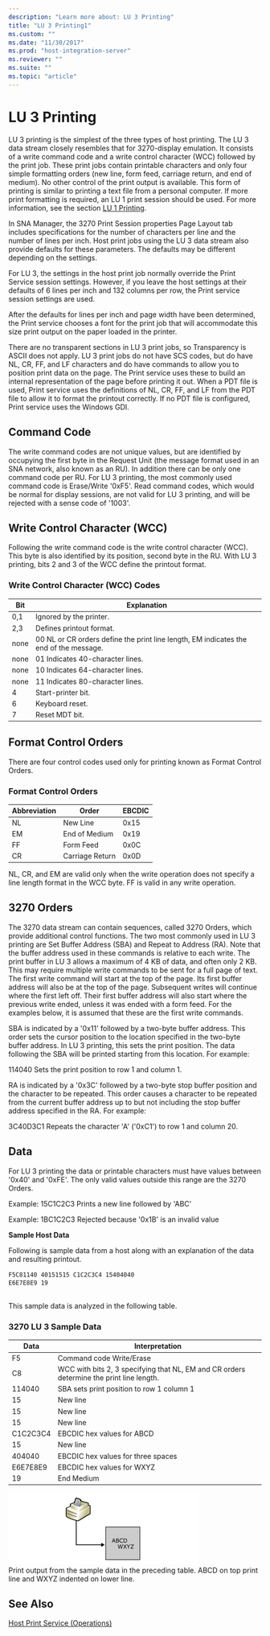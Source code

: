```yaml
---
description: "Learn more about: LU 3 Printing"
title: "LU 3 Printing1"
ms.custom: ""
ms.date: "11/30/2017"
ms.prod: "host-integration-server"
ms.reviewer: ""
ms.suite: ""
ms.topic: "article"
---
```

# LU 3 Printing
LU 3 printing is the simplest of the three types of host printing. The LU 3 data stream closely resembles that for 3270-display emulation. It consists of a write command code and a write control character (WCC) followed by the print job. These print jobs contain printable characters and only four simple formatting orders (new line, form feed, carriage return, and end of medium). No other control of the print output is available. This form of printing is similar to printing a text file from a personal computer. If more print formatting is required, an LU 1 print session should be used. For more information, see the section [LU 1 Printing](../core/lu-1-printing1.md).  
  
 In SNA Manager, the 3270 Print Session properties Page Layout tab includes specifications for the number of characters per line and the number of lines per inch. Host print jobs using the LU 3 data stream also provide defaults for these parameters. The defaults may be different depending on the settings.  
  
 For LU 3, the settings in the host print job normally override the Print Service session settings. However, if you leave the host settings at their defaults of 6 lines per inch and 132 columns per row, the Print service session settings are used.  
  
 After the defaults for lines per inch and page width have been determined, the Print service chooses a font for the print job that will accommodate this size print output on the paper loaded in the printer.  
  
 There are no transparent sections in LU 3 print jobs, so Transparency is ASCII does not apply. LU 3 print jobs do not have SCS codes, but do have NL, CR, FF, and LF characters and do have commands to allow you to position print data on the page. The Print service uses these to build an internal representation of the page before printing it out. When a PDT file is used, Print service uses the definitions of NL, CR, FF, and LF from the PDT file to allow it to format the printout correctly. If no PDT file is configured, Print service uses the Windows GDI.  
  
## Command Code  
 The write command codes are not unique values, but are identified by occupying the first byte in the Request Unit (the message format used in an SNA network, also known as an RU). In addition there can be only one command code per RU. For LU 3 printing, the most commonly used command code is Erase/Write '0xF5'. Read command codes, which would be normal for display sessions, are not valid for LU 3 printing, and will be rejected with a sense code of '1003'.  
  
## Write Control Character (WCC)  
 Following the write command code is the write control character (WCC). This byte is also identified by its position, second byte in the RU. With LU 3 printing, bits 2 and 3 of the WCC define the printout format.  
  
### Write Control Character (WCC) Codes  
  
|Bit|Explanation|  
|---------|-----------------|  
|0,1|Ignored by the printer.|  
|2,3|Defines printout format.|  
|none|00 NL or CR orders define the print line length, EM indicates the end of the message.|  
|none|01 Indicates 40-character lines.|  
|none|10 Indicates 64-character lines.|  
|none|11 Indicates 80-character lines.|  
|4|Start-printer bit.|  
|6|Keyboard reset.|  
|7|Reset MDT bit.|  
  
## Format Control Orders  
 There are four control codes used only for printing known as Format Control Orders.  
  
### Format Control Orders  
  
|Abbreviation|Order|EBCDIC|  
|------------------|-----------|------------|  
|NL|New Line|0x15|  
|EM|End of Medium|0x19|  
|FF|Form Feed|0x0C|  
|CR|Carriage Return|0x0D|  
  
 NL, CR, and EM are valid only when the write operation does not specify a line length format in the WCC byte. FF is valid in any write operation.  
  
## 3270 Orders  
 The 3270 data stream can contain sequences, called 3270 Orders, which provide additional control functions. The two most commonly used in LU 3 printing are Set Buffer Address (SBA) and Repeat to Address (RA). Note that the buffer address used in these commands is relative to each write. The print buffer in LU 3 allows a maximum of 4 KB of data, and often only 2 KB. This may require multiple write commands to be sent for a full page of text. The first write command will start at the top of the page. Its first buffer address will also be at the top of the page. Subsequent writes will continue where the first left off. Their first buffer address will also start where the previous write ended, unless it was ended with a form feed. For the examples below, it is assumed that these are the first write commands.  
  
 SBA is indicated by a '0x11' followed by a two-byte buffer address. This order sets the cursor position to the location specified in the two-byte buffer address. In LU 3 printing, this sets the print position. The data following the SBA will be printed starting from this location. For example:  
  
 114040          Sets the print position to row 1 and column 1.  
  
 RA is indicated by a '0x3C' followed by a two-byte stop buffer position and the character to be repeated. This order causes a character to be repeated from the current buffer address up to but not including the stop buffer address specified in the RA. For example:  
  
 3C40D3C1      Repeats the character 'A' ('0xC1') to row 1 and column 20.  
  
## Data  
 For LU 3 printing the data or printable characters must have values between '0x40' and '0xFE'. The only valid values outside this range are the 3270 Orders.  
  
 Example: 15C1C2C3       Prints a new line followed by 'ABC'  
  
 Example: 1BC1C2C3       Rejected because '0x1B' is an invalid value  
  
 **Sample Host Data**  
  
 Following is sample data from a host along with an explanation of the data and resulting printout.  
  
```  
F5C81140 40151515 C1C2C3C4 15404040   
E6E7E8E9 19  
  
```  
  
 This sample data is analyzed in the following table.  
  
### 3270 LU 3 Sample Data  
  
|Data|Interpretation|  
|----------|--------------------|  
|F5|Command code Write/Erase|  
|C8|WCC with bits 2, 3 specifying that NL, EM and CR orders determine the print line length.|  
|114040|SBA sets print position to row 1 column 1|  
|15|New line|  
|15|New line|  
|15|New line|  
|C1C2C3C4|EBCDIC hex values for ABCD|  
|15|New line|  
|404040|EBCDIC hex values for three spaces|  
|E6E7E8E9|EBCDIC hex values for WXYZ|  
|19|End Medium|  
  
 ![Image that shows print output from the sample data in the preceding table. ABCD on top print line and WXYZ indented on lower line.](../core/media/prn02.gif "prn02")  
Print output from the sample data in the preceding table. ABCD on top print line and WXYZ indented on lower line.  
  
## See Also  
 [Host Print Service (Operations)](../core/host-print-service-operations-2.md)
